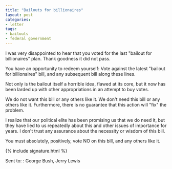 ```yaml
---
title: "Bailouts for billionaires"
layout: post
categories:
- letter
tags:
- bailouts
- federal government
---
```


I was very disappointed to hear that you voted for the last "bailout for billionaires" plan. Thank goodness it did not pass.

You have an opportunity to redeem yourself: Vote against the latest "bailout for billionaires" bill, and any subsequent bill along these lines.

Not only is the bailout itself a horrible idea, flawed at its core, but it now has been larded up with other appropriations in an attempt to buy votes.

We do not want this bill or any others like it. We don't need this bill or any others like it. Furthermore, there is no guarantee that this action will "fix" the problem.

I realize that our political elite has been promising us that we do need it, but they have lied to us repeatedly about this and other issues of importance for years. I don't trust any assurance about the necessity or wisdom of this bill.

You must absolutely, positively, vote NO on this bill, and any others like it.

{% include signature.html %}

Sent to:
: George Bush, Jerry Lewis
